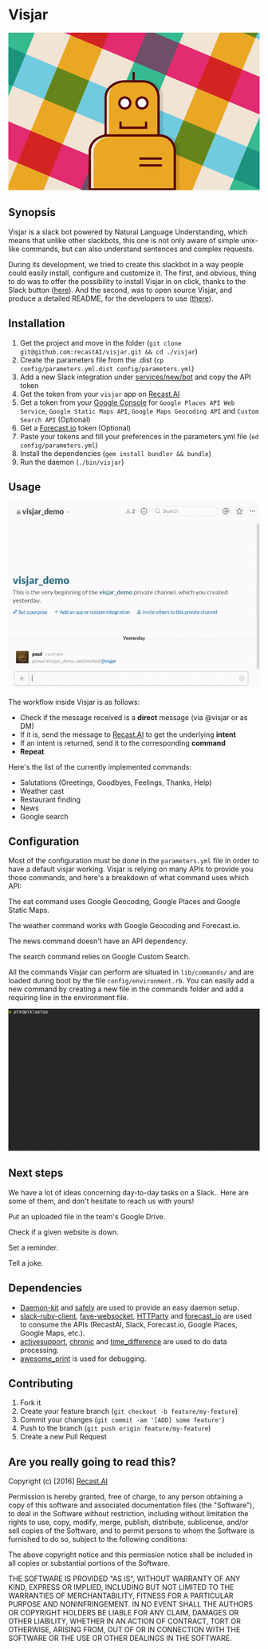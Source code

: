 # Visjar

![](misc/visjar.png)

## Synopsis

Visjar is a slack bot powered by Natural Language Understanding, which means that unlike other slackbots, this one is not only aware of simple unix-like commands, but can also understand sentences and complex requests.


During its development, we tried to create this slackbot in a way people could easily install, configure and customize it. The first, and obvious, thing to do was to offer the possibility to install Visjar in on click, thanks to the Slack button ([here](https://slackbot.recast.ai)). And the second, was to open source Visjar, and produce a detailed README, for the developers to use ([there](https://github.com/RecastAI/visjar)).

## Installation

1. Get the project and move in the folder (`git clone git@github.com:recastAI/visjar.git && cd ./visjar`)
2. Create the parameters file from the .dist (`cp config/parameters.yml.dist config/parameters.yml`)
3. Add a new Slack integration under [services/new/bot](slack.com/services/new/bot) and copy the API token
4. Get the token from your `visjar` app on [Recast.AI](https://recast.ai)
5. Get a token from your [Google Console](https://console.developers.google.com/apis) for `Google Places API Web Service`, `Google Static Maps API`, `Google Maps Geocoding API` and `Custom Search API` (Optional)
6. Get a [Forecast.io](https://developer.forecast.io/) token (Optional)
7. Paste your tokens and fill your preferences in the parameters.yml file (`ed config/parameters.yml`)
8. Install the dependencies (`gem install bundler && bundle`)
9. Run the daemon (`./bin/visjar`)

## Usage

![](misc/visjar.gif)

The workflow inside Visjar is as follows:

* Check if the message received is a **direct** message (via @visjar or as DM)
* If it is, send the message to [Recast.AI](https://recast.ai) to get the underlying **intent**
* If an intent is returned, send it to the corresponding **command**
* **Repeat**

Here's the list of the currently implemented commands:

* Salutations (Greetings, Goodbyes, Feelings, Thanks, Help)
* Weather cast
* Restaurant finding
* News
* Google search

## Configuration

Most of the configuration must be done in the `parameters.yml` file in order to have a default visjar working.
Visjar is relying on many APIs to provide you those commands, and here's a breakdown of what command uses which API:

The eat command uses Google Geocoding, Google Places and Google Static Maps.

The weather command works with Google Geocoding and Forecast.io.

The news command doesn't have an API dependency.

The search command relies on Google Custom Search.

All the commands Visjar can perform are situated in `lib/commands/` and are loaded during boot by the file `config/environment.rb`.
You can easily add a new command by creating a new file in the commands folder and add a requiring line in the environment file.

![](misc/config.gif)


## Next steps

We have a lot of ideas concerning day-to-day tasks on a Slack.. Here are some of them, and don't hesitate to reach us with yours!

Put an uploaded file in the team's Google Drive.

Check if a given website is down.

Set a reminder.

Tell a joke.

## Dependencies

* [Daemon-kit](https://github.com/RecastAI/daemonkit) and [safely](https://github.com/kennethkalmer/safely) are used to provide an easy daemon setup.
* [slack-ruby-client](https://github.com/dblock/slack-ruby-client), [faye-websocket](https://github.com/faye/faye-websocket-ruby), [HTTParty](https://github.com/jnunemaker/httparty) and [forecast_io](https://github.com/darkskyapp/forecast-ruby) are used to consume the APIs (RecastAI, Slack, Forecast.io, Google Places, Google Maps, etc.).
* [activesupport](https://github.com/rails/rails/tree/master/activesupport), [chronic](https://github.com/mojombo/chronic) and [time_difference](https://github.com/tmlee/time_difference) are used to do data processing.
* [awesome_print](https://github.com/michaeldv/awesome_print) is used for debugging.

## Contributing

1. Fork it
2. Create your feature branch (`git checkout -b feature/my-feature`)
3. Commit your changes (`git commit -am '[ADD] some feature'`)
4. Push to the branch (`git push origin feature/my-feature`)
5. Create a new Pull Request

## Are you really going to read this?

Copyright (c) [2016] [Recast.AI](https://recast.ai)

Permission is hereby granted, free of charge, to any person obtaining a copy
of this software and associated documentation files (the "Software"), to deal
in the Software without restriction, including without limitation the rights
to use, copy, modify, merge, publish, distribute, sublicense, and/or sell
copies of the Software, and to permit persons to whom the Software is
furnished to do so, subject to the following conditions:

The above copyright notice and this permission notice shall be included in all
copies or substantial portions of the Software.

THE SOFTWARE IS PROVIDED "AS IS", WITHOUT WARRANTY OF ANY KIND, EXPRESS OR
IMPLIED, INCLUDING BUT NOT LIMITED TO THE WARRANTIES OF MERCHANTABILITY,
FITNESS FOR A PARTICULAR PURPOSE AND NONINFRINGEMENT. IN NO EVENT SHALL THE
AUTHORS OR COPYRIGHT HOLDERS BE LIABLE FOR ANY CLAIM, DAMAGES OR OTHER
LIABILITY, WHETHER IN AN ACTION OF CONTRACT, TORT OR OTHERWISE, ARISING FROM,
OUT OF OR IN CONNECTION WITH THE SOFTWARE OR THE USE OR OTHER DEALINGS IN THE
SOFTWARE.
